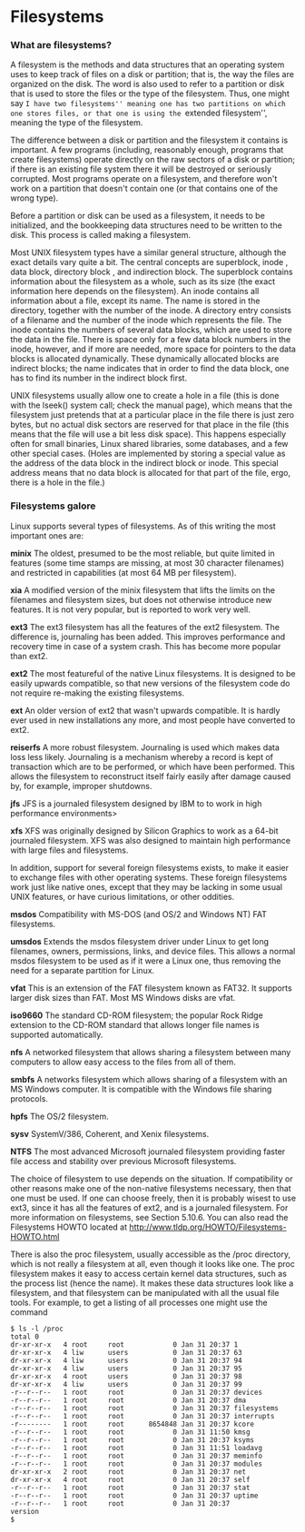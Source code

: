 # Filesystems

### What are filesystems?

A filesystem is the methods and data structures that an operating system uses to keep track of files on a disk or partition; that is, the way the files are organized on the disk. The word is also used to refer to a partition or disk that is used to store the files or the type of the filesystem. Thus, one might say ``I have two filesystems'' meaning one has two partitions on which one stores files, or that one is using the ``extended filesystem'', meaning the type of the filesystem.

The difference between a disk or partition and the filesystem it contains is important. A few programs (including, reasonably enough, programs that create filesystems) operate directly on the raw sectors of a disk or partition; if there is an existing file system there it will be destroyed or seriously corrupted. Most programs operate on a filesystem, and therefore won't work on a partition that doesn't contain one (or that contains one of the wrong type).

Before a partition or disk can be used as a filesystem, it needs to be initialized, and the bookkeeping data structures need to be written to the disk. This process is called making a filesystem.

Most UNIX filesystem types have a similar general structure, although the exact details vary quite a bit. The central concepts are superblock, inode , data block, directory block , and indirection block. The superblock contains information about the filesystem as a whole, such as its size (the exact information here depends on the filesystem). An inode contains all information about a file, except its name. The name is stored in the directory, together with the number of the inode. A directory entry consists of a filename and the number of the inode which represents the file. The inode contains the numbers of several data blocks, which are used to store the data in the file. There is space only for a few data block numbers in the inode, however, and if more are needed, more space for pointers to the data blocks is allocated dynamically. These dynamically allocated blocks are indirect blocks; the name indicates that in order to find the data block, one has to find its number in the indirect block first.

UNIX filesystems usually allow one to create a hole in a file (this is done with the lseek() system call; check the manual page), which means that the filesystem just pretends that at a particular place in the file there is just zero bytes, but no actual disk sectors are reserved for that place in the file (this means that the file will use a bit less disk space). This happens especially often for small binaries, Linux shared libraries, some databases, and a few other special cases. (Holes are implemented by storing a special value as the address of the data block in the indirect block or inode. This special address means that no data block is allocated for that part of the file, ergo, there is a hole in the file.)

### Filesystems galore

Linux supports several types of filesystems. As of this writing the most important ones are:

**minix**
The oldest, presumed to be the most reliable, but quite limited in features (some time stamps are missing, at most 30 character filenames) and restricted in capabilities (at most 64 MB per filesystem).

**xia**
A modified version of the minix filesystem that lifts the limits on the filenames and filesystem sizes, but does not otherwise introduce new features. It is not very popular, but is reported to work very well.

**ext3**
The ext3 filesystem has all the features of the ext2 filesystem. The difference is, journaling has been added. This improves performance and recovery time in case of a system crash. This has become more popular than ext2.

**ext2**
The most featureful of the native Linux filesystems. It is designed to be easily upwards compatible, so that new versions of the filesystem code do not require re-making the existing filesystems.

**ext**
An older version of ext2 that wasn't upwards compatible. It is hardly ever used in new installations any more, and most people have converted to ext2.

**reiserfs**
A more robust filesystem. Journaling is used which makes data loss less likely. Journaling is a mechanism whereby a record is kept of transaction which are to be performed, or which have been performed. This allows the filesystem to reconstruct itself fairly easily after damage caused by, for example, improper shutdowns.

**jfs**
JFS is a journaled filesystem designed by IBM to to work in high performance environments>

**xfs**
XFS was originally designed by Silicon Graphics to work as a 64-bit journaled filesystem. XFS was also designed to maintain high performance with large files and filesystems.

In addition, support for several foreign filesystems exists, to make it easier to exchange files with other operating systems. These foreign filesystems work just like native ones, except that they may be lacking in some usual UNIX features, or have curious limitations, or other oddities.

**msdos**
Compatibility with MS-DOS (and OS/2 and Windows NT) FAT filesystems.

**umsdos**
Extends the msdos filesystem driver under Linux to get long filenames, owners, permissions, links, and device files. This allows a normal msdos filesystem to be used as if it were a Linux one, thus removing the need for a separate partition for Linux.

**vfat**
This is an extension of the FAT filesystem known as FAT32. It supports larger disk sizes than FAT. Most MS Windows disks are vfat.

**iso9660**
The standard CD-ROM filesystem; the popular Rock Ridge extension to the CD-ROM standard that allows longer file names is supported automatically.

**nfs**
A networked filesystem that allows sharing a filesystem between many computers to allow easy access to the files from all of them.

**smbfs**
A networks filesystem which allows sharing of a filesystem with an MS Windows computer. It is compatible with the Windows file sharing protocols.

**hpfs**
The OS/2 filesystem.

**sysv**
SystemV/386, Coherent, and Xenix filesystems.

**NTFS**
The most advanced Microsoft journaled filesystem providing faster file access and stability over previous Microsoft filesystems.

The choice of filesystem to use depends on the situation. If compatibility or other reasons make one of the non-native filesystems necessary, then that one must be used. If one can choose freely, then it is probably wisest to use ext3, since it has all the features of ext2, and is a journaled filesystem. For more information on filesystems, see Section 5.10.6. You can also read the Filesystems HOWTO located at http://www.tldp.org/HOWTO/Filesystems-HOWTO.html

There is also the proc filesystem, usually accessible as the /proc directory, which is not really a filesystem at all, even though it looks like one. The proc filesystem makes it easy to access certain kernel data structures, such as the process list (hence the name). It makes these data structures look like a filesystem, and that filesystem can be manipulated with all the usual file tools. For example, to get a listing of all processes one might use the command


```
$ ls -l /proc
total 0
dr-xr-xr-x   4 root     root            0 Jan 31 20:37 1
dr-xr-xr-x   4 liw      users           0 Jan 31 20:37 63
dr-xr-xr-x   4 liw      users           0 Jan 31 20:37 94
dr-xr-xr-x   4 liw      users           0 Jan 31 20:37 95
dr-xr-xr-x   4 root     users           0 Jan 31 20:37 98
dr-xr-xr-x   4 liw      users           0 Jan 31 20:37 99
-r--r--r--   1 root     root            0 Jan 31 20:37 devices
-r--r--r--   1 root     root            0 Jan 31 20:37 dma
-r--r--r--   1 root     root            0 Jan 31 20:37 filesystems
-r--r--r--   1 root     root            0 Jan 31 20:37 interrupts
-r--------   1 root     root      8654848 Jan 31 20:37 kcore
-r--r--r--   1 root     root            0 Jan 31 11:50 kmsg
-r--r--r--   1 root     root            0 Jan 31 20:37 ksyms
-r--r--r--   1 root     root            0 Jan 31 11:51 loadavg
-r--r--r--   1 root     root            0 Jan 31 20:37 meminfo
-r--r--r--   1 root     root            0 Jan 31 20:37 modules
dr-xr-xr-x   2 root     root            0 Jan 31 20:37 net
dr-xr-xr-x   4 root     root            0 Jan 31 20:37 self
-r--r--r--   1 root     root            0 Jan 31 20:37 stat
-r--r--r--   1 root     root            0 Jan 31 20:37 uptime
-r--r--r--   1 root     root            0 Jan 31 20:37 
version
$
```
